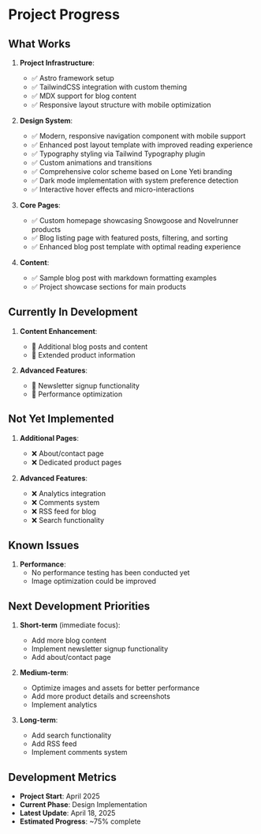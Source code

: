 # Project Progress

## What Works

1. **Project Infrastructure**:

   - ✅ Astro framework setup
   - ✅ TailwindCSS integration with custom theming
   - ✅ MDX support for blog content
   - ✅ Responsive layout structure with mobile optimization

2. **Design System**:

   - ✅ Modern, responsive navigation component with mobile support
   - ✅ Enhanced post layout template with improved reading experience
   - ✅ Typography styling via Tailwind Typography plugin
   - ✅ Custom animations and transitions
   - ✅ Comprehensive color scheme based on Lone Yeti branding
   - ✅ Dark mode implementation with system preference detection
   - ✅ Interactive hover effects and micro-interactions

3. **Core Pages**:

   - ✅ Custom homepage showcasing Snowgoose and Novelrunner products
   - ✅ Blog listing page with featured posts, filtering, and sorting
   - ✅ Enhanced blog post template with optimal reading experience

4. **Content**:
   - ✅ Sample blog post with markdown formatting examples
   - ✅ Project showcase sections for main products

## Currently In Development

1. **Content Enhancement**:

   - 🔄 Additional blog posts and content
   - 🔄 Extended product information

2. **Advanced Features**:
   - 🔄 Newsletter signup functionality
   - 🔄 Performance optimization

## Not Yet Implemented

1. **Additional Pages**:

   - ❌ About/contact page
   - ❌ Dedicated product pages

2. **Advanced Features**:
   - ❌ Analytics integration
   - ❌ Comments system
   - ❌ RSS feed for blog
   - ❌ Search functionality

## Known Issues

1. **Performance**:
   - No performance testing has been conducted yet
   - Image optimization could be improved

## Next Development Priorities

1. **Short-term** (immediate focus):

   - Add more blog content
   - Implement newsletter signup functionality
   - Add about/contact page

2. **Medium-term**:

   - Optimize images and assets for better performance
   - Add more product details and screenshots
   - Implement analytics

3. **Long-term**:
   - Add search functionality
   - Add RSS feed
   - Implement comments system

## Development Metrics

- **Project Start**: April 2025
- **Current Phase**: Design Implementation
- **Latest Update**: April 18, 2025
- **Estimated Progress**: ~75% complete
